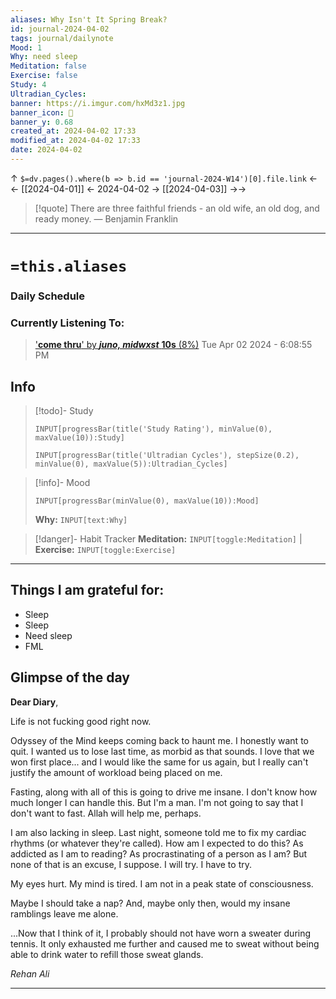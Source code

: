 ```yaml
---
aliases: Why Isn't It Spring Break?
id: journal-2024-04-02
tags: journal/dailynote
Mood: 1
Why: need sleep
Meditation: false
Exercise: false
Study: 4
Ultradian_Cycles: 
banner: https://i.imgur.com/hxMd3z1.jpg
banner_icon: 📅
banner_y: 0.68
created_at: 2024-04-02 17:33
modified_at: 2024-04-02 17:33
date: 2024-04-02
---
```


↑ `$=dv.pages().where(b => b.id == 'journal-2024-W14')[0].file.link`
<-<-  [[2024-04-01]]  <-  2024-04-02  ->  [[2024-04-03]]   ->->

> [!quote] There are three faithful friends - an old wife, an old dog, and ready money.
> — Benjamin Franklin

---
# `=this.aliases`
### 

### Daily Schedule
### Currently Listening To:
> ['**come thru**' by ***juno, midwxst*** **10s** (8%)](https://open.spotify.com/track/3kZLfFEvFmuRhpVM7Nyfq0)
> Tue Apr 02 2024 - 6:08:55 PM
## Info

> [!todo]- Study
> ```meta-bind
>INPUT[progressBar(title('Study Rating'), minValue(0), maxValue(10)):Study]
>```
> ```meta-bind
>INPUT[progressBar(title('Ultradian Cycles'), stepSize(0.2), minValue(0), maxValue(5)):Ultradian_Cycles]
>```

> [!info]- Mood
> ```meta-bind
> INPUT[progressBar(minValue(0), maxValue(10)):Mood]
> ```
> **Why:** `INPUT[text:Why]`

> [!danger]- Habit Tracker
> **Meditation:** `INPUT[toggle:Meditation]` | **Exercise:** `INPUT[toggle:Exercise]` 

---
## Things I am grateful for:
- Sleep
- Sleep
- Need sleep
- FML


## Glimpse of the day

**Dear Diary**,

Life is not fucking good right now.

Odyssey of the Mind keeps coming back to haunt me. I honestly want to quit. I wanted us to lose last time, as morbid as that sounds. I love that we won first place... and I would like the same for us again, but I really can't justify the amount of workload being placed on me. 

Fasting, along with all of this is going to drive me insane. I don't know how much longer I can handle this. But I'm a man. I'm not going to say that I don't want to fast. Allah will help me, perhaps.

I am also lacking in sleep. Last night, someone told me to fix my cardiac rhythms (or whatever they're called). How am I expected to do this? As addicted as I am to reading? As procrastinating of a person as I am? But none of that is an excuse, I suppose. I will try. I have to try.

My eyes hurt. My mind is tired. I am not in a peak state of consciousness.

Maybe I should take a nap? And, maybe only then, would my insane ramblings leave me alone. 

...Now that I think of it, I probably should not have worn a sweater during tennis. It only exhausted me further and caused me to sweat without being able to drink water to refill those sweat glands.

*Rehan Ali*

---
